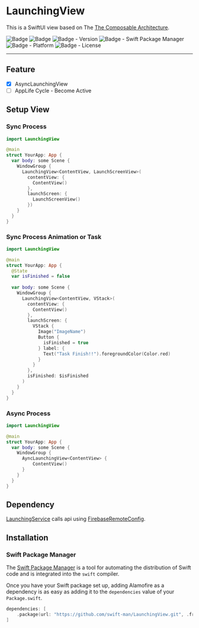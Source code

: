 # LaunchingView

This is a SwiftUI view based on The [The Composable Architecture](https://github.com/pointfreeco/swift-composable-architecture).

![Badge](https://img.shields.io/badge/swift-white.svg?style=flat-square&logo=Swift)
![Badge](https://img.shields.io/badge/SwiftUI-001b87.svg?style=flat-square&logo=Swift&logoColor=black)
![Badge - Version](https://img.shields.io/badge/Version-0.6.1-1177AA?style=flat-square)
![Badge - Swift Package Manager](https://img.shields.io/badge/SPM-compatible-orange?style=flat-square)
![Badge - Platform](https://img.shields.io/badge/platform-mac_12|ios_15-yellow?style=flat-square)
![Badge - License](https://img.shields.io/badge/license-MIT-black?style=flat-square)  

---

## Feature
* [x] AsyncLaunchingView
* [ ] AppLife Cycle - Become Active

## Setup View
### Sync Process
```swift
import LaunchingView

@main
struct YourApp: App {
  var body: some Scene {
    WindowGroup {
      LaunchingView<ContentView, LaunchScreenView>(
        contentView: {
          ContentView()
        },
        launchScreen: {
          LaunchScreenView()
        })
    }
  }
}
```

### Sync Process Animation or Task
```swift
import LaunchingView

@main
struct YourApp: App {
  @State
  var isFinished = false
  
  var body: some Scene {
    WindowGroup {
      LaunchingView<ContentView, VStack>(
        contentView: {
          ContentView()
        },
        launchScreen: {
          VStack {
            Image("ImageName")
            Button {
              isFinished = true
            } label: {
              Text("Task Finish!!").foregroundColor(Color.red)
            }
          }
        },
        isFinished: $isFinished
      )
    }
  }
}
```

### Async Process
```swift
import LaunchingView

@main
struct YourApp: App {
  var body: some Scene {
    WindowGroup {
      AyncLaunchingView<ContentView> {
          ContentView()
      }
    }
  }
}
```

## Dependency 
[LaunchingService](https://github.com/swift-man/LaunchingService) calls api using [FirebaseRemoteConfig](https://github.com/firebase/firebase-ios-sdk).

## Installation
### Swift Package Manager

The [Swift Package Manager](https://swift.org/package-manager/) is a tool for automating the distribution of Swift code and is integrated into the `swift` compiler. 

Once you have your Swift package set up, adding Alamofire as a dependency is as easy as adding it to the `dependencies` value of your `Package.swift`.

```swift
dependencies: [
    .package(url: "https://github.com/swift-man/LaunchingView.git", .from: "0.6.1")
]
```
